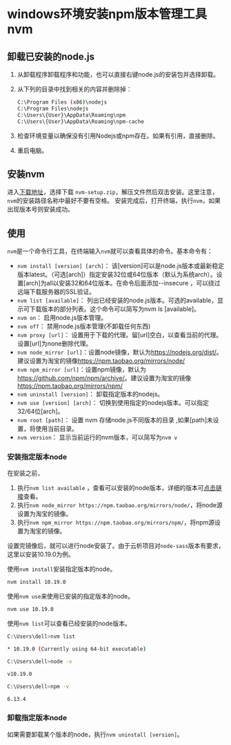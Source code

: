 # windows环境安装npm版本管理工具nvm

## 卸载已安装的node.js

1. 从卸载程序卸载程序和功能，也可以直接右键node.js的安装包并选择卸载。
2. 从下列的目录中找到相关的内容并删除掉：

    ```bash
    C:\Program Files (x86)\nodejs
    C:\Program Files\nodejs
    C:\Users\{User}\AppData\Roaming\npm
    C:\Users\{User}\AppData\Roaming\npm-cache
    ```

3. 检查环境变量以确保没有引用Nodejs或npm存在。如果有引用，直接删除。
4. 重启电脑。

## 安装nvm

进入[下载地址](https://github.com/coreybutler/nvm-windows/releases)，选择下载 `nvm-setup.zip`，解压文件然后双击安装。这里注意，`nvm`的安装路径名称中最好不要有空格。
安装完成后，打开终端，执行`nvm`，如果出现版本号则安装成功。

## 使用

`nvm`是一个命令行工具，在终端输入`nvm`就可以查看具体的命令。基本命令有：

* `nvm install [version] [arch]`： 该[version]可以是node.js版本或最新稳定版本latest。（可选[arch]）指定安装32位或64位版本（默认为系统arch）。设置[arch]为all以安装32和64位版本。在命令后面添加--insecure ，可以绕过远端下载服务器的SSL验证。
* `nvm list [available]`： 列出已经安装的node.js版本。可选的available，显示可下载版本的部分列表。这个命令可以简写为nvm ls [available]。
* `nvm on`： 启用node.js版本管理。
* `nvm off`： 禁用node.js版本管理(不卸载任何东西)
* `nvm proxy [url]`： 设置用于下载的代理。留[url]空白，以查看当前的代理。设置[url]为none删除代理。
* `nvm node_mirror [url]`：设置node镜像，默认为<https://nodejs.org/dist/>。建议设置为淘宝的镜像<https://npm.taobao.org/mirrors/node/>
* `nvm npm_mirror [url]`：设置npm镜像，默认为<https://github.com/npm/npm/archive/>。建议设置为淘宝的镜像<https://npm.taobao.org/mirrors/npm/>
* `nvm uninstall [version]`： 卸载指定版本的nodejs。
* `nvm use [version] [arch]`： 切换到使用指定的nodejs版本。可以指定32/64位[arch]。
* `nvm root [path]`： 设置 nvm 存储node.js不同版本的目录 ,如果[path]未设置，将使用当前目录。
* `nvm version`： 显示当前运行的nvm版本，可以简写为`nvm v`

### 安装指定版本node

在安装之前，

1. 执行`nvm list available` ，查看可以安装的node版本，详细的版本可[点击链接](https://nodejs.org/download/release/)查看。
2. 执行`nvm node_mirror https://npm.taobao.org/mirrors/node/`，将node源设置为淘宝的镜像。
3. 执行`nvm npm_mirror https://npm.taobao.org/mirrors/npm/`，将npm源设置为淘宝的镜像。

设置完镜像后，就可以进行node安装了。由于云析项目对`node-sass`版本有要求， 这里以安装10.19.0为例。

使用`nvm install`安装指定版本的node。

```bash
nvm install 10.19.0
```

使用`nvm use`来使用已安装的指定版本的node。

```bash
nvm use 10.19.0
```

使用`nvm list`可以查看已经安装的node版本。

```bash
C:\Users\dell>nvm list

* 10.19.0 (Currently using 64-bit executable)

C:\Users\dell>node -v

v10.19.0

C:\Users\dell>npm -v

6.13.4
```

### 卸载指定版本node

如果需要卸载某个版本的node，执行`nvm uninstall [version]`。
